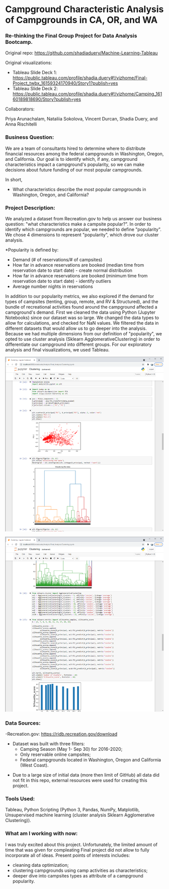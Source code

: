 
# Campground Characteristic Analysis of Campgrounds in CA, OR, and WA

###  Re-thinking the Final Group Project for Data Analysis Bootcamp.

Original repo: https://github.com/shadiaduery/Machine-Learning-Tableau

Original visualizations:
- Tableau Slide Deck 1: https://public.tableau.com/profile/shadia.duery#!/vizhome/Final-Project_twbx_16159324170940/Story1?publish=yes
- Tableau Slide Deck 2: https://public.tableau.com/profile/shadia.duery#!/vizhome/Camping_16160189818690/Story?publish=yes

Collaborators: 

Priya Arunachalam, Nataliia Sokolova, Vincent Durcan, Shadia Duery, and Anna Rischitelli

### Business Question:

We are a team of consultants hired to determine where to distribute financial resources among the federal campgrounds in Washington, Oregon, and California. Our goal is to identify which, if any, campground characteristics impact a campground's popularity, so we can make decisions about future funding of our most popular campgrounds.

In short,
- What characteristics describe the most popular campgrounds in Washington, Oregon, and California?

### Project Description:

We analyzed a dataset from Recreation.gov to help us answer our business question: "what characteristics make a campsite popular?". In order to identify which campgrounds are popular, we needed to define "popularity". We chose 4 dimensions to represent "popularity", which drove our cluster analysis.

*Popularity is defined by:

- Demand (# of reservations/# of campsites)
- How far in advance reservations are booked (median time from reservation date to start date) - create normal distribution
- How far in advance reservations are booked (minimum time from reservation date to start date) - identify outliers
- Average number nights in reservations

In addition to our popularity metrics, we also explored if the demand for types of campsites (tenting, group, remote, and RV & Structured), and the bundle of recreational activities found around the campground affected a campground's demand. First we cleaned the data using Python (Jupyter Notebooks) since our dataset was so large. We changed the data types to allow for calculations, and checked for NaN values. We filtered the data in different datasets that would allow us to go deeper into the analysis. Because we had multiple dimensions from our definition of "popularity", we opted to use cluster analysis (Sklearn AgglomerativeClustering) in order to differentiate our campground into different groups. For our exploratory analysis and final visualizations, we used Tableau. 

![clustering_1](Resources/images/clustering_1.png)

![clustering_2](Resources/images/clustering_2.png)


### Data Sources:
-Recreation.gov: https://ridb.recreation.gov/download
- Dataset was built with three filters:
    - Camping Season (May 1- Sep 30) for 2016-2020;
    - Only reservable online campsites;
    - Federal campgrounds located in Washington, Oregon and California (West Coast).
* Due to a large size of initial data (more then limit of GitHub) all data did not fit in this repo, external resources were used for creating this project. 

### Tools Used:
Tableau, Python Scripting (Python 3, Pandas, NumPy, Matplotlib, Unsupervised machine learning (cluster analysis Sklearn Agglomerative Clustering)).

### What am I working with now:
I was truly excited about this project. Unfortunately, the limited amount of time that was given for compleating Final project did not allow to fully incorporate all of ideas. Present points of interests includes:
- cleaning data optimization;
- clustering campgrounds using camp activities as characteristics;
- deeper dive into campsites types as attribute of a campground popularity.
